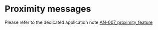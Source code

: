 # Proximity messages

 Please refer to the dedicated application note [AN-007_proximity_feature](../../../../documentation-library/abeeway-trackers-documentation#application-notes)
